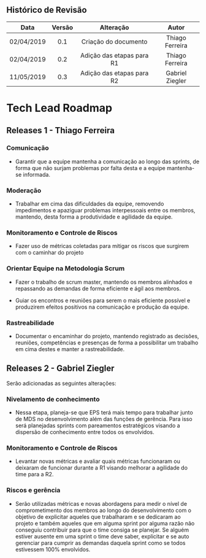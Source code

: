 ## Histórico de Revisão

|    Data    | Versão |	   Alteração    |      Autor     |
|:----------:|:------:|:---------------:|:--------------:|
| 02/04/2019 |  0.1   | Criação do documento |Thiago Ferreira|
| 02/04/2019 |  0.2   | Adição das etapas para R1 |Thiago Ferreira|
| 11/05/2019 |  0.3   | Adição das etapas para R2 | Gabriel Ziegler |

# Tech Lead Roadmap

## Releases 1 - Thiago Ferreira

### Comunicação
<p align="justify">
<ul>
<li>Garantir que a equipe mantenha a comunicação ao longo das sprints, de forma que não surjam problemas por falta desta e a equipe mantenha-se informada.</li>
</ul>
</p>

### Moderação
<p align="justify">
<ul>
<li>Trabalhar em cima das dificuldades da equipe, removendo impedimentos e apaziguar problemas interpessoais entre os membros, mantendo, desta forma a produtividade e agilidade da equipe.</li>
</ul>
</p>

### Monitoramento e Controle de Riscos
<p align="justify">
<ul>
<li>Fazer uso de métricas coletadas para mitigar os riscos que surgirem com o caminhar do projeto</li>
</ul>
</p>

### Orientar Equipe na Metodologia Scrum
<p align="justify">
<ul>
<li>Fazer o trabalho de scrum master, mantendo os membros alinhados e repassando as demandas de forma eficiente e ágil aos membros.</li>
</ul>
</p>

<p align="justify">
<ul>
<li>Guiar os encontros e reuniões para serem o mais eficiente possível e produzirem efeitos positivos na comunicação e produção da equipe.</li>
</ul>
</p>

### Rastreabilidade
<p align="justify">
<ul>
<li>Documentar o encaminhar do projeto, mantendo registrado as decisões, reuniões, competências e presenças de forma a possibilitar um trabalho em cima destes e manter a rastreabilidade.</li>
</ul>
</p>

## Releases 2 - Gabriel Ziegler

Serão adicionadas as seguintes alterações:

### Nivelamento de conhecimento
<p align="justify">
<ul>
<li>Nessa etapa, planeja-se que EPS terá mais tempo para trabalhar junto de MDS no desenvolvimento além das funções de gerência. Para isso será planejadas sprints com pareamentos estratégicos visando a dispersão de conhecimento entre todos os envolvidos.</li>
</ul>
</p>

### Monitoramento e Controle de Riscos
<p align="justify">
<ul>
<li>Levantar novas métricas e avaliar quais métricas funcionaram ou deixaram de funcionar durante a R1 visando melhorar a agilidade do time para a R2.</li>
</ul>
</p>

### Riscos e gerência
<p align="justify">
<ul>
<li>Serão utilizadas métricas e novas abordagens para medir o nível de comprometimento dos membros ao longo do desenvolvimento com o objetivo de explicitar aqueles que trabalharam e se dedicaram ao projeto e também aqueles que em alguma sprint por alguma razão não conseguiu contribuir para que o time consiga se planejar. Se alguém estiver ausente em uma sprint o time deve saber, explicitar e se auto gerenciar para cumprir as demandas daquela sprint como se todos estivessem 100% envolvidos.</li>
</ul>
</p>


